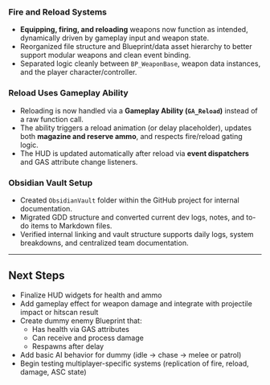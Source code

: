 ### Fire and Reload Systems

- **Equipping, firing, and reloading** weapons now function as intended, dynamically driven by gameplay input and weapon state.
- Reorganized file structure and Blueprint/data asset hierarchy to better support modular weapons and clean event binding.
- Separated logic cleanly between `BP_WeaponBase`, weapon data instances, and the player character/controller.

### Reload Uses Gameplay Ability

- Reloading is now handled via a **Gameplay Ability (`GA_Reload`)** instead of a raw function call.
- The ability triggers a reload animation (or delay placeholder), updates both **magazine and reserve ammo**, and respects fire/reload gating logic.
- The HUD is updated automatically after reload via **event dispatchers** and GAS attribute change listeners.

### Obsidian Vault Setup

- Created `ObsidianVault` folder within the GitHub project for internal documentation.
- Migrated GDD structure and converted current dev logs, notes, and to-do items to Markdown files.
- Verified internal linking and vault structure supports daily logs, system breakdowns, and centralized team documentation.

---

## Next Steps

- Finalize HUD widgets for health and ammo
- Add gameplay effect for weapon damage and integrate with projectile impact or hitscan result
- Create dummy enemy Blueprint that:
    - Has health via GAS attributes
    - Can receive and process damage
    - Respawns after delay
- Add basic AI behavior for dummy (idle → chase → melee or patrol)
- Begin testing multiplayer-specific systems (replication of fire, reload, damage, ASC state)

